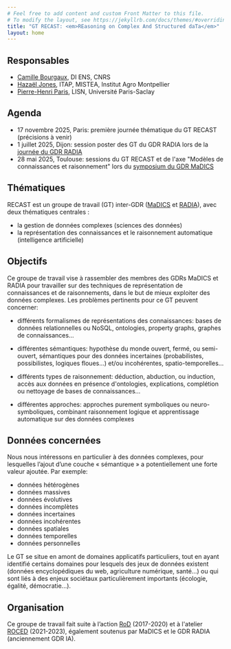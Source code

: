 ```yaml
---
# Feel free to add content and custom Front Matter to this file.
# To modify the layout, see https://jekyllrb.com/docs/themes/#overriding-theme-defaults
title: "GT RECAST: <em>REasoning on Complex And Structured daTa</em>"
layout: home
---
```


## Responsables

- [Camille Bourgaux](https://www.di.ens.fr/camille.bourgaux/), DI ENS, CNRS
- [Hazaël Jones](http://hazael.jones.free.fr/), ITAP, MISTEA, Institut Agro Montpellier
- [Pierre-Henri Paris](https://phparis.net/), LISN, Université Paris-Saclay

## Agenda

- 17 novembre 2025, Paris: première journée thématique du GT RECAST (précisions à venir)
- 1 juillet 2025, Dijon: session poster des GT du GDR RADIA lors de la [journée du GDR RADIA](https://pfia2025.u-bourgogne.fr/Ateliers/GdR%20Radia/)
- 28 mai 2025, Toulouse: sessions du GT RECAST et de l'axe "Modèles de connaissances et raisonnement" lors du [symposium du GDR MaDICS](https://www.madics.fr/event/symposium-madics-7/)

## Thématiques

RECAST est un groupe de travail (GT) inter-GDR ([MaDICS](https://www.madics.fr/) et [RADIA](https://gdr-radia.cnrs.fr/)), avec deux thématiques centrales :

- la gestion de données complexes (sciences des données)
- la représentation des connaissances et le raisonnement automatique (intelligence artificielle) 

## Objectifs

Ce groupe de travail vise à rassembler des membres des GDRs MaDICS et RADIA pour travailler sur des techniques de représentation de connaissances et de raisonnements, dans le but de mieux exploiter des données complexes. Les problèmes pertinents pour ce GT peuvent concerner:

- différents formalismes de représentations des connaissances: bases de données relationnelles ou NoSQL, ontologies, property graphs, graphes de connaissances...

- différentes sémantiques: hypothèse du monde ouvert, fermé, ou semi-ouvert, sémantiques pour des données incertaines (probabilistes, possibilistes, logiques floues...) et/ou incohérentes, spatio-temporelles...

- différents types de raisonnement: déduction, abduction, ou induction, accès aux données en présence d'ontologies, explications, complétion ou nettoyage de bases de connaissances...

- différentes approches: approches purement symboliques ou neuro-symboliques, combinant raisonnement logique et apprentissage automatique sur des données complexes

## Données concernées

Nous nous intéressons en particulier à des données complexes, pour lesquelles l’ajout d’une couche « sémantique » a potentiellement une forte valeur ajoutée. Par exemple:

- données hétérogènes
- données massives
- données évolutives
- données incomplètes
- données incertaines
- données incohérentes
- données spatiales
- données temporelles
- données personnelles

Le GT se situe en amont de domaines applicatifs particuliers, tout en ayant identifié certains domaines pour lesquels des jeux de données existent (données encyclopédiques du web, agriculture numérique, santé...) ou qui sont liés à des enjeux sociétaux particulièrement importants (écologie, égalité, démocratie...).

## Organisation

Ce groupe de travail fait suite à l’action [RoD](https://www.irit.fr/ROD/) (2017-2020) et à l'atelier [ROCED](https://www.irit.fr/ROCED/) (2021-2023), également soutenus par MaDICS et le GDR RADIA (anciennement GDR IA).

